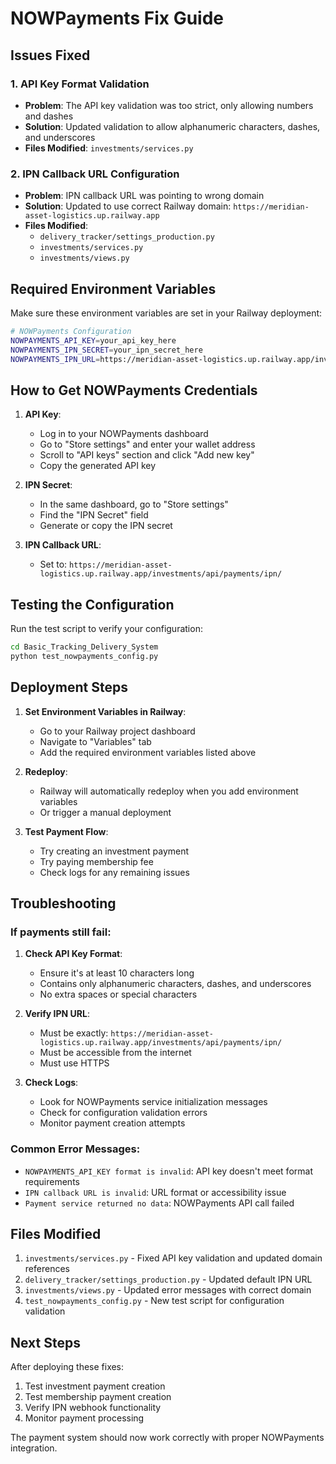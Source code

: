 # NOWPayments Fix Guide

## Issues Fixed

### 1. API Key Format Validation
- **Problem**: The API key validation was too strict, only allowing numbers and dashes
- **Solution**: Updated validation to allow alphanumeric characters, dashes, and underscores
- **Files Modified**: `investments/services.py`

### 2. IPN Callback URL Configuration
- **Problem**: IPN callback URL was pointing to wrong domain
- **Solution**: Updated to use correct Railway domain: `https://meridian-asset-logistics.up.railway.app`
- **Files Modified**: 
  - `delivery_tracker/settings_production.py`
  - `investments/services.py`
  - `investments/views.py`

## Required Environment Variables

Make sure these environment variables are set in your Railway deployment:

```bash
# NOWPayments Configuration
NOWPAYMENTS_API_KEY=your_api_key_here
NOWPAYMENTS_IPN_SECRET=your_ipn_secret_here
NOWPAYMENTS_IPN_URL=https://meridian-asset-logistics.up.railway.app/investments/api/payments/ipn/
```

## How to Get NOWPayments Credentials

1. **API Key**:
   - Log in to your NOWPayments dashboard
   - Go to "Store settings" and enter your wallet address
   - Scroll to "API keys" section and click "Add new key"
   - Copy the generated API key

2. **IPN Secret**:
   - In the same dashboard, go to "Store settings"
   - Find the "IPN Secret" field
   - Generate or copy the IPN secret

3. **IPN Callback URL**:
   - Set to: `https://meridian-asset-logistics.up.railway.app/investments/api/payments/ipn/`

## Testing the Configuration

Run the test script to verify your configuration:

```bash
cd Basic_Tracking_Delivery_System
python test_nowpayments_config.py
```

## Deployment Steps

1. **Set Environment Variables in Railway**:
   - Go to your Railway project dashboard
   - Navigate to "Variables" tab
   - Add the required environment variables listed above

2. **Redeploy**:
   - Railway will automatically redeploy when you add environment variables
   - Or trigger a manual deployment

3. **Test Payment Flow**:
   - Try creating an investment payment
   - Try paying membership fee
   - Check logs for any remaining issues

## Troubleshooting

### If payments still fail:

1. **Check API Key Format**:
   - Ensure it's at least 10 characters long
   - Contains only alphanumeric characters, dashes, and underscores
   - No extra spaces or special characters

2. **Verify IPN URL**:
   - Must be exactly: `https://meridian-asset-logistics.up.railway.app/investments/api/payments/ipn/`
   - Must be accessible from the internet
   - Must use HTTPS

3. **Check Logs**:
   - Look for NOWPayments service initialization messages
   - Check for configuration validation errors
   - Monitor payment creation attempts

### Common Error Messages:

- `NOWPAYMENTS_API_KEY format is invalid`: API key doesn't meet format requirements
- `IPN callback URL is invalid`: URL format or accessibility issue
- `Payment service returned no data`: NOWPayments API call failed

## Files Modified

1. `investments/services.py` - Fixed API key validation and updated domain references
2. `delivery_tracker/settings_production.py` - Updated default IPN URL
3. `investments/views.py` - Updated error messages with correct domain
4. `test_nowpayments_config.py` - New test script for configuration validation

## Next Steps

After deploying these fixes:

1. Test investment payment creation
2. Test membership payment creation
3. Verify IPN webhook functionality
4. Monitor payment processing

The payment system should now work correctly with proper NOWPayments integration.
